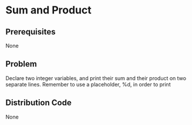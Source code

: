 # Sum and Product

## Prerequisites
None

## Problem
Declare two integer variables, and print their sum and their product on two separate lines. Remember to use a placeholder, %d, in order to print

## Distribution Code
None
